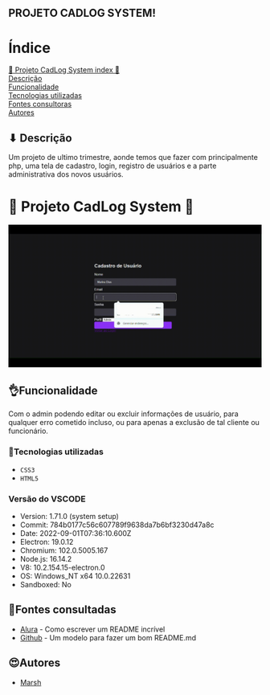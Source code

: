 ## PROJETO CADLOG SYSTEM!

# Índice

[🛒 Projeto CadLog System index 🛒](#Projeto-CadLog-System-index)  
[Descrição](#-descri%C3%A7%C3%A3o)  
[Funcionalidade](#funcionalidade)  
[Tecnologias utilizadas](#tecnologias-utilizadas)  
[Fontes consultoras](#fontes-consultadas)  
[Autores](#autores)  

## ⬇ Descrição
Um projeto de ultimo trimestre, aonde temos que fazer com principalmente php, uma tela de cadastro, login, registro de usuários e a parte administrativa dos novos usuários. 

# 🛒 Projeto CadLog System 🛒
![Cadlog system index](cadloggif.gif)

## 👌Funcionalidade
Com o admin podendo editar ou excluir informações de usuário, para qualquer erro cometido incluso, ou para apenas a exclusão de tal cliente ou funcionário.

### 💖Tecnologias utilizadas
- `CSS3` 
- `HTML5`
### Versão do VSCODE
- Version: 1.71.0 (system setup)
- Commit: 784b0177c56c607789f9638da7b6bf3230d47a8c
- Date: 2022-09-01T07:36:10.600Z
- Electron: 19.0.12
- Chromium: 102.0.5005.167
- Node.js: 16.14.2
- V8: 10.2.154.15-electron.0
- OS: Windows_NT x64 10.0.22631
- Sandboxed: No
## 🥰Fontes consultadas

* [Alura](https://www.alura.com.br/artigos/escrever-bom-readme) - Como escrever um README incrível
* [Github](https://gist.github.com/lohhans/f8da0b147550df3f96914d3797e9fb89) - Um modelo para fazer um bom README.md

## 😍Autores
* [Marsh](https://github.com/MarshyyUWU)

